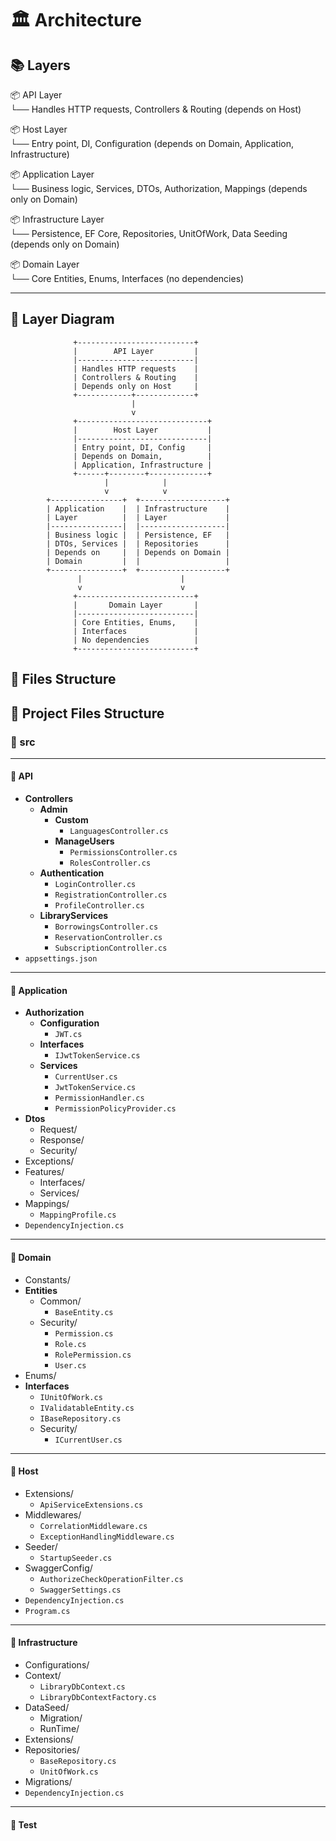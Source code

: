 # 🏛️ Architecture

## 📚 Layers

📦 API Layer  
   └── Handles HTTP requests, Controllers & Routing (depends on Host)  

📦 Host Layer  
   └── Entry point, DI, Configuration (depends on Domain, Application, Infrastructure)  

📦 Application Layer  
   └── Business logic, Services, DTOs, Authorization, Mappings (depends only on Domain)  

📦 Infrastructure Layer  
   └── Persistence, EF Core, Repositories, UnitOfWork, Data Seeding (depends only on Domain)  

📦 Domain Layer  
   └── Core Entities, Enums, Interfaces (no dependencies)

---

## 🔗 Layer Diagram

                  +--------------------------+
                  |        API Layer         |
                  |--------------------------|
                  | Handles HTTP requests    |
                  | Controllers & Routing    |
                  | Depends only on Host     |
                  +------------+-------------+
                               |
                               v
                  +-----------------------------+
                  |        Host Layer           |
                  |-----------------------------|
                  | Entry point, DI, Config     |
                  | Depends on Domain,          |
                  | Application, Infrastructure |
                  +------+--------+-------------+
                         |            |
                         v            v
            +----------------+  +-------------------+
            | Application    |  | Infrastructure    |
            | Layer          |  | Layer             |
            |----------------|  |-------------------|
            | Business logic |  | Persistence, EF   |
            | DTOs, Services |  | Repositories      |
            | Depends on     |  | Depends on Domain |
            | Domain         |  |                   |
            +----------------+  +-------------------+
                   |                      |
                   v                      v
                  +--------------------------+
                  |       Domain Layer       |
                  |--------------------------|
                  | Core Entities, Enums,    |
                  | Interfaces               |
                  | No dependencies          |
                  +--------------------------+

## 🔗 Files Structure
## 🔗 Project Files Structure

### 📁 src

---

#### 📁 API
- **Controllers**
  - **Admin**
    - **Custom**
      - `LanguagesController.cs`
    - **ManageUsers**
      - `PermissionsController.cs`
      - `RolesController.cs`
  - **Authentication**
    - `LoginController.cs`
    - `RegistrationController.cs`
    - `ProfileController.cs`
  - **LibraryServices**
    - `BorrowingsController.cs`
    - `ReservationController.cs`
    - `SubscriptionController.cs`
- `appsettings.json`

---

#### 📁 Application
- **Authorization**
  - **Configuration**
    - `JWT.cs`
  - **Interfaces**
    - `IJwtTokenService.cs`
  - **Services**
    - `CurrentUser.cs`
    - `JwtTokenService.cs`
    - `PermissionHandler.cs`
    - `PermissionPolicyProvider.cs`
- **Dtos**
  - Request/
  - Response/
  - Security/
- Exceptions/
- Features/
  - Interfaces/
  - Services/
- Mappings/
  - `MappingProfile.cs`
- `DependencyInjection.cs`

---

#### 📁 Domain
- Constants/
- **Entities**
  - Common/
    - `BaseEntity.cs`
  - Security/
    - `Permission.cs`
    - `Role.cs`
    - `RolePermission.cs`
    - `User.cs`
- Enums/
- **Interfaces**
  - `IUnitOfWork.cs`
  - `IValidatableEntity.cs`
  - `IBaseRepository.cs`
  - Security/
    - `ICurrentUser.cs`

---

#### 📁 Host
- Extensions/
  - `ApiServiceExtensions.cs`
- Middlewares/
  - `CorrelationMiddleware.cs`
  - `ExceptionHandlingMiddleware.cs`
- Seeder/
  - `StartupSeeder.cs`
- SwaggerConfig/
  - `AuthorizeCheckOperationFilter.cs`
  - `SwaggerSettings.cs`
- `DependencyInjection.cs`
- `Program.cs`

---

#### 📁 Infrastructure
- Configurations/
- Context/
  - `LibraryDbContext.cs`
  - `LibraryDbContextFactory.cs`
- DataSeed/
  - Migration/
  - RunTime/
- Extensions/
- Repositories/
  - `BaseRepository.cs`
  - `UnitOfWork.cs`
- Migrations/
- `DependencyInjection.cs`

---

#### 📁 Test


